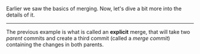 Earlier we saw the basics of merging.
Now, let's dive a bit more into the details of it.

---

The previous example is what is called an **explicit** merge, that will take two *parent* commits and create a third commit (called a *merge commit*) containing the changes in both parents.

